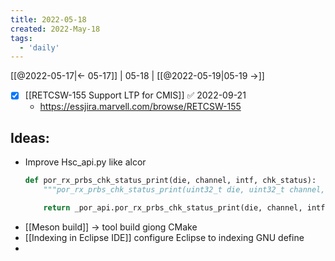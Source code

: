```yaml
---
title: 2022-05-18
created: 2022-May-18
tags:
  - 'daily'
---
```


[[@2022-05-17|<- 05-17]] | 05-18 | [[@2022-05-19|05-19 ->]]



- [x] [[RETCSW-155 Support LTP for CMIS]] ✅ 2022-09-21
	- https://essjira.marvell.com/browse/RETCSW-155


## Ideas:
- Improve Hsc_api.py like alcor
	```python
	def por_rx_prbs_chk_status_print(die, channel, intf, chk_status):
		"""por_rx_prbs_chk_status_print(uint32_t die, uint32_t channel, e_por_intf intf, por_rx_prbs_chk_status_t chk_status) -> inphi_status_t"""

		return _por_api.por_rx_prbs_chk_status_print(die, channel, intf, chk_status)
	```
- [[Meson build]] -> tool build giong CMake
- [[Indexing in Eclipse IDE]] configure Eclipse to indexing GNU define
- 